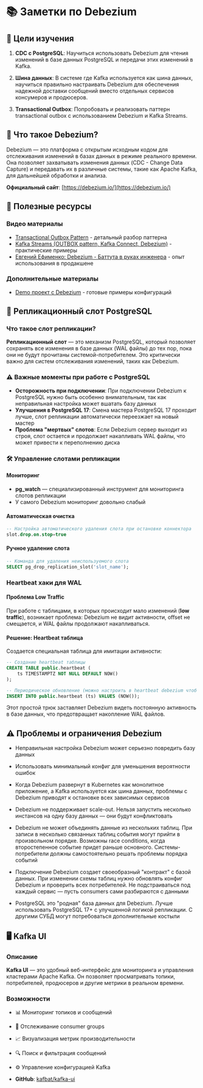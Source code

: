 # 📚 Заметки по Debezium

## 🎯 Цели изучения

1. **CDC с PostgreSQL**: Научиться использовать Debezium для чтения изменений в базе данных PostgreSQL и передачи этих изменений в Kafka.

2. **Шина данных**: В системе где Kafka используется как шина данных, научиться правильно настраивать Debezium для обеспечения надежной доставки сообщений вместо отдельных сервисов консумеров и продюсеров.

3. **Transactional Outbox**: Попробовать и реализовать паттерн transactional outbox с использованием Debezium и Kafka Streams.

## 📖 Что такое Debezium?

Debezium — это платформа с открытым исходным кодом для отслеживания изменений в базах данных в режиме реального времени. Она позволяет захватывать изменения данных (CDC - Change Data Capture) и передавать их в различные системы, такие как Apache Kafka, для дальнейшей обработки и анализа.

**Официальный сайт**: [https://debezium.io/](https://debezium.io/)

## 🔗 Полезные ресурсы

### Видео материалы

- [Transactional Outbox Pattern](https://www.youtube.com/watch?v=JssjO__iqy0) - детальный разбор паттерна
- [Kafka Streams (OUTBOX pattern, Kafka Connect, Debezium)](https://www.youtube.com/watch?v=uaT_AJujPnw) - практические примеры
- [Евгений Ефименко: Debezium - Баттута в руках инженера](https://www.youtube.com/watch?v=IPV6WVx71k8) - опыт использования в продакшене

### Дополнительные материалы

- [Demo проект с Debezium](https://zh-efimenko.github.io/demo-debezium/) - готовые примеры конфигураций

## 🔄 Репликационный слот PostgreSQL

### Что такое слот репликации?

**Репликационный слот** — это механизм PostgreSQL, который позволяет сохранять все изменения в базе данных (WAL файлы) до тех пор, пока они не будут прочитаны системой-потребителем. Это критически важно для систем отслеживания изменений, таких как Debezium.

### ⚠️ Важные моменты при работе с PostgreSQL

- **Осторожность при подключении**: При подключении Debezium к PostgreSQL нужно быть особенно внимательным, так как неправильная настройка может вшатать базу данных
- **Улучшения в PostgreSQL 17**: Смена мастера PostgreSQL 17 проходит лучше, слот репликации автоматически переезжает на новый мастер
- **Проблема "мертвых" слотов**: Если Debezium сервер выходит из строя, слот остается и продолжает накапливать WAL файлы, что может привести к переполнению диска

### 🛠️ Управление слотами репликации

#### Мониторинг

- **pg_watch** — специализированный инструмент для мониторинга слотов репликации
- У самого Debezium мониторинг довольно слабый

#### Автоматическая очистка

```sql
-- Настройка автоматического удаления слота при остановке коннектора
slot.drop.on.stop=true
```

#### Ручное удаление слота

```sql
-- Команда для удаления неиспользуемого слота
SELECT pg_drop_replication_slot('slot_name');
```

### Heartbeat хаки для WAL

#### Проблема Low Traffic

При работе с таблицами, в которых происходит мало изменений (**low traffic**), возникает проблема: Debezium не видит активности, offset не смещается, и WAL файлы продолжают накапливаться.

#### Решение: Heartbeat таблица

Создается специальная таблица для имитации активности:

```sql
-- Создание heartbeat таблицы
CREATE TABLE public.heartbeat (
    ts TIMESTAMPTZ NOT NULL DEFAULT NOW()
);

-- Периодическое обновление (можно настроить в heartbeat debezium чтоб выполнялось автоматически)
INSERT INTO public.heartbeat (ts) VALUES (NOW());
```

Этот простой трюк заставляет Debezium видеть постоянную активность в базе данных, что предотвращает накопление WAL файлов.

## ⚠️ Проблемы и ограничения Debezium

- Неправильная настройка Debezium может серьезно повредить базу данных

- Использовать минимальный конфиг для уменьшения вероятности ошибок

- Когда Debezium развернут в Kubernetes как монолитное приложение, а Kafka используется как шина данных, проблемы с Debezium приводят к остановке всех зависимых сервисов

- Debezium не поддерживает scale-out. Нельзя запустить несколько инстансов на одну базу данных — они будут конфликтовать

- Debezium не может объединять данные из нескольких таблиц. При записи в несколько связанных таблиц события могут прийти в произвольном порядке. Возможны race conditions, когда второстепенное событие придет раньше основного. Системы-потребители должны самостоятельно решать проблемы порядка событий

- Подключение Debezium создает своеобразный "контракт" с базой данных. При изменении схемы таблиц нужно обновлять конфиг Debezium и проверить всех потребителей. Не подстраиваться под каждый сервис — пусть consumers сами разбираются с данными

- PostgreSQL это "родная" база данных для Debezium. Лучше использовать PostgreSQL 17+ с улучшенной логикой репликации. С другими СУБД могут потребоваться дополнительные костыли

## 🖥️ Kafka UI

### Описание

**Kafka UI** — это удобный веб-интерфейс для мониторинга и управления кластерами Apache Kafka. Он позволяет просматривать топики, потребителей, продюсеров и другие метрики в реальном времени.

### Возможности

- 📊 Мониторинг топиков и сообщений
- 👥 Отслеживание consumer groups
- 📈 Визуализация метрик производительности
- 🔍 Поиск и фильтрация сообщений
- ⚙️ Управление конфигурацией Kafka

- **GitHub**: [kafbat/kafka-ui](https://github.com/kafbat/kafka-ui)
